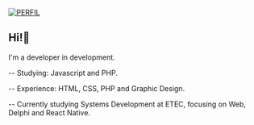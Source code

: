 [![PERFIL](https://img.shields.io/badge/perfil%20-%23323330.svg?&style=for-the-badge&logo=perfil&logoColor=black&color=FF0080)](https://github.com/iuricode/README-template/tree/main/README-profile)

## Hi!👋
I'm a developer in development.

-- Studying: Javascript and PHP.

-- Experience: HTML, CSS, PHP and Graphic Design.

-- Currently studying Systems Development at ETEC, focusing on Web, Delphi and React Native.
